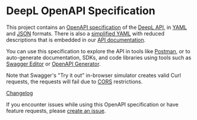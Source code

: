 # DeepL OpenAPI Specification

This project contains an [OpenAPI specification][openapi-specification] of the
[DeepL API][deepl-api], in [YAML](openapi.yaml) and [JSON](openapi.json)
formats.
There is also a [simplified YAML](openapi_simplified.yaml) with reduced descriptions that is embedded in our [API documentation][deepl-api-docs].  

You can use this specification to explore the API in tools like
[Postman][postman], or to auto-generate documentation, SDKs, and code libraries
using tools such as [Swagger Editor][swagger-editor] or
[OpenAPI Generator][openapi-generator].

Note that Swagger's "Try it out" in-browser simulator creates valid Curl
requests, the requests will fail due to [CORS][cors-docs] restrictions.

[Changelog](CHANGELOG.md)

If you encounter issues while using this OpenAPI specification or have feature
requests, please [create an issue][issues].

[deepl-api]: https://www.deepl.com/pro-api

[deepl-api-docs]: https://developers.deepl.com/docs

[issues]: https://github.com/DeepLcom/openapi/issues

[openapi-specification]: https://openapis.org/

[openapi-generator]: https://openapi-generator.tech/

[postman]: https://www.postman.com/

[swagger-editor]: https://editor.swagger.io/?url=https://raw.githubusercontent.com/DeepLcom/openapi/main/openapi.yaml

[cors-docs]: https://developer.mozilla.org/en-US/docs/Web/HTTP/CORS
